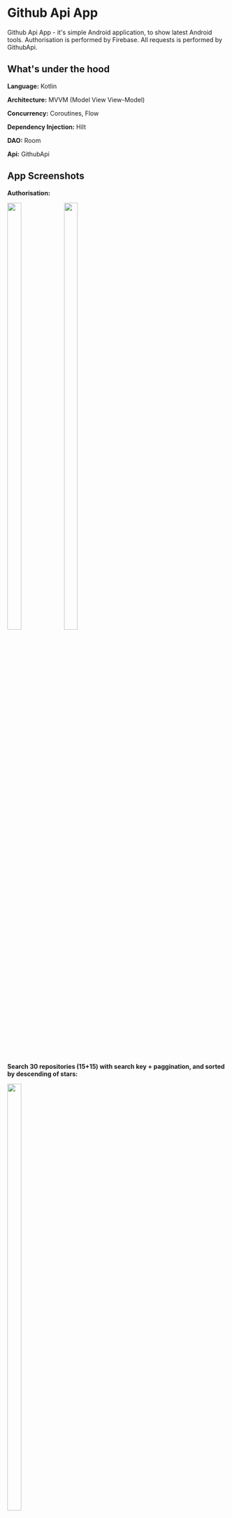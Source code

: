 # Github Api App
Github Api App - it's simple Android application, to show latest Android tools. Authorisation is performed by Firebase. All requests is performed by GithubApi.

## What's under the hood

**Language:** Kotlin

**Architecture:** MVVM (Model View View-Model)

**Concurrency:** Coroutines, Flow

**Dependency Injection:** Hilt

**DAO:** Room

**Api:** GithubApi

## App Screenshots
**Authorisation:**

<img src="https://user-images.githubusercontent.com/41620144/179197516-a4171509-8561-4ad3-b1cf-91b7ea7c4a76.png" width="25%" height="50%"> <img src="https://user-images.githubusercontent.com/41620144/179197564-85b9b755-36d0-42b7-818f-f6722460a6d3.png" width="25%" height="50%">

**Search 30 repositories (15+15) with search key + paggination, and sorted by descending of stars:**

<img src="https://user-images.githubusercontent.com/41620144/179197700-719722ee-7477-4e2a-ace9-d759e1317a93.png" width="25%" height="50%">

**See latests 20 searched repositories(can be viewed without Internet connection):**

<img src="https://user-images.githubusercontent.com/41620144/179197748-c2ba591d-ffd0-4f4e-bea8-b4cf65e6cdd8.png" width="25%" height="50%">

**Open repository page when cliking on element in list:**

<img src="https://user-images.githubusercontent.com/41620144/179201345-e520a298-3433-4137-8f5b-acf8ada0cfcd.png" width="25%" height="50%"> <img src="https://user-images.githubusercontent.com/41620144/179201365-c38793b9-8d6a-4dd1-ace3-d86a628822cf.png" width="25%" height="50%"> 

## Project Structure

```
com/example/headwaytestapp # Root Package
    .
    |
    ├── data                         # data related files
    | 
    ├──────────── dao                # DAO related files
    | 
    ├──────────── network            # All files related to Network
    |
    ├── domain                       # Domain layer files
    | 
    ├── utils                        # Utils and DI related files
    | 
    ├──────────── di                 # DI related files
    |
    ├── presentation                 # Presentation layer files
    |
    ├──────────── authorization_view # All files related to Authorization View(Fragment, ViewModel, StateManager)
    |
    ├──────────── latest_search_view # All files related to Latest Search View(Fragment, ViewModel)
    |
    └──────────── show_repos_view    # All files related to Repositories List View(Fragment, ViewModel, StateManager)
```

**To Dos:** Tests



## What were the requirements

**Завдання:**

Написати додаток, що шукає репозиторії за назвою, використовуючи **[GitHub API](https://docs.github.com/en/free-pro-team@latest/rest)**.

**Вимоги:**

- Пошук результатів доступний тільки після авторизації. Авторизація через обліковий запис GitHub;
- Результат пошуку має містити 30 елементів (використовувати 2 паралельні потоки, перші 15 елементів результату з 1 потоку і наступні 15 елементів з 2 потоку);
- Зробити пагінацію для підвантаження наступних результатів (використовуючи той самий підхід);
- Під час пошуку екран не має блокуватися (можна проскролювати результати пошуку);
- Репозиторії мають бути відсортованими за кількістю зірок;
- Під час натискання на назву відкривається браузер з інформацією про репозиторій, а сам елемент позначається як переглянутий;
- Додати екран з історією переглядів репозиторіїв. Історія має містити останні 20 переглянутих елементів. Має працювати оффлайн.
